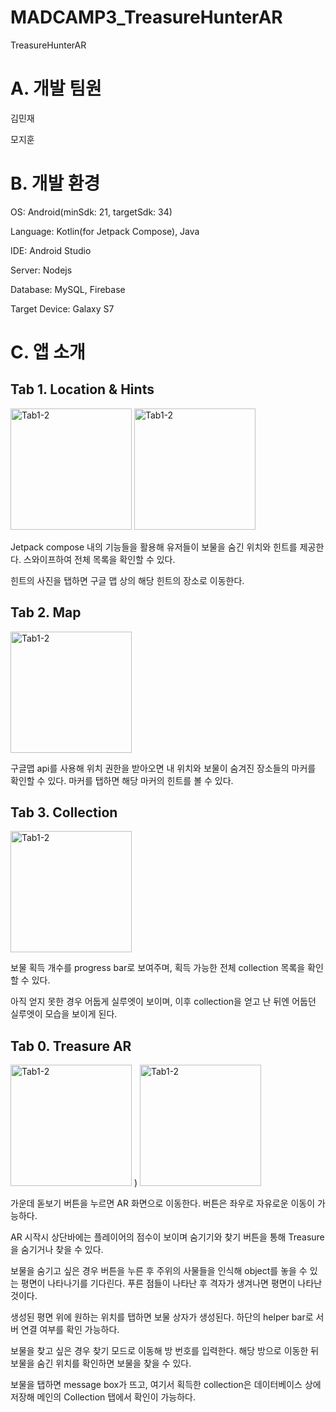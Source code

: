 # MADCAMP3_TreasureHunterAR
TreasureHunterAR

# A. 개발 팀원

김민재

모지훈

# B. 개발 환경

OS: Android(minSdk: 21, targetSdk: 34)

Language: Kotlin(for Jetpack Compose), Java

IDE: Android Studio

Server: Nodejs

Database: MySQL, Firebase

Target Device: Galaxy S7

# C. 앱 소개

## Tab 1. Location & Hints

<img width="194" alt="Tab1-2" src="https://github.com/Morivy42/MADCAMP3_TreasureHunterAR/assets/57134776/d02e63a3-24fd-4ef9-889f-08c20493f6e8">
<img width="194" alt="Tab1-2" src="https://github.com/Morivy42/MADCAMP3_TreasureHunterAR/assets/57134776/c559031d-bb97-4387-8004-fa189743410f">


Jetpack compose 내의 기능들을 활용해 유저들이 보물을 숨긴 위치와 힌트를 제공한다. 스와이프하여 전체 목록을 확인할 수 있다.

힌트의 사진을 탭하면 구글 맵 상의 해당 힌트의 장소로 이동한다.


## Tab 2. Map

<img width="194" alt="Tab1-2" src="https://github.com/Morivy42/MADCAMP3_TreasureHunterAR/assets/57134776/7eebf266-6124-41e0-8be9-8e993e5d6167">


 구글맵 api를 사용해 위치 권한을 받아오면 내 위치와 보물이 숨겨진 장소들의 마커를 확인할 수 있다. 마커를 탭하면 해당 마커의 힌트를 볼 수 있다.


## Tab 3. Collection

<img width="194" alt="Tab1-2" src="https://github.com/Morivy42/MADCAMP3_TreasureHunterAR/assets/57134776/250e6196-48f2-47d3-bc1a-223d71c9b813">


보물 획득 개수를 progress bar로 보여주며, 획득 가능한 전체 collection 목록을 확인할 수 있다. 

아직 얻지 못한 경우 어둡게 실루엣이 보이며, 이후 collection을 얻고 난 뒤엔 어둡던 실루엣이 모습을 보이게 된다.

## Tab 0. Treasure AR

<img width="194" alt="Tab1-2" src="https://github.com/Morivy42/MADCAMP3_TreasureHunterAR/assets/57134776/2aca4b4e-601f-4ee7-b0b0-d0b97733226f">
)
<img width="194" alt="Tab1-2" src="https://github.com/Morivy42/MADCAMP3_TreasureHunterAR/assets/57134776/088f9409-c0c4-4a32-a34c-0ef230dbaeae">


가운데 돋보기 버튼을 누르면 AR 화면으로 이동한다. 버튼은 좌우로 자유로운 이동이 가능하다.

AR 시작시 상단바에는 플레이어의 점수이 보이며 숨기기와 찾기 버튼을 통해 Treasure을 숨기거나 찾을 수 있다.

보물을 숨기고 싶은 경우 버튼을 누른 후 주위의 사물들을 인식해 object를 놓을 수 있는 평면이 나타나기를 기다린다. 푸른 점들이 나타난 후 격자가 생겨나면 평면이 나타난 것이다.

생성된 평면 위에 원하는 위치를 탭하면 보물 상자가 생성된다. 하단의 helper bar로 서버 연결 여부를 확인 가능하다.

보물을 찾고 싶은 경우 찾기 모드로 이동해 방 번호를 입력한다. 해당 방으로 이동한 뒤 보물을 숨긴 위치를 확인하면 보물을 찾을 수 있다.

보물을 탭하면 message box가 뜨고, 여기서 획득한 collection은 데이터베이스 상에 저장해 메인의 Collection 탭에서 확인이 가능하다.

